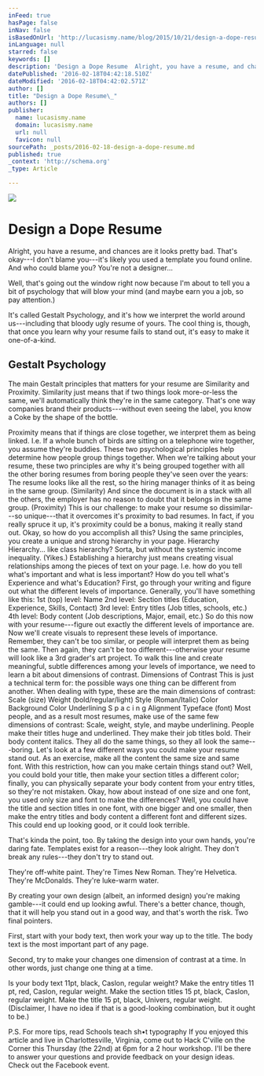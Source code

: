 ```yaml
---
inFeed: true
hasPage: false
inNav: false
isBasedOnUrl: 'http://lucasismy.name/blog/2015/10/21/design-a-dope-resume/'
inLanguage: null
starred: false
keywords: []
description: 'Design a Dope Resume  Alright, you have a resume, and chances are it looks pretty bad. That’s okay—I don’t blame you—it’s likely you used a template you found o'
datePublished: '2016-02-18T04:42:18.510Z'
dateModified: '2016-02-18T04:42:02.571Z'
author: []
title: "Design a Dope Resume\_"
authors: []
publisher:
  name: lucasismy.name
  domain: lucasismy.name
  url: null
  favicon: null
sourcePath: _posts/2016-02-18-design-a-dope-resume.md
published: true
_context: 'http://schema.org'
_type: Article

---
```

![](https://the-grid-user-content.s3-us-west-2.amazonaws.com/727eb949-6225-46f6-91c4-543276c7d0f6.png)

# Design a Dope Resume 

Alright, you have a resume, and chances are it looks pretty bad. That's okay---I don't blame you---it's likely you used a template you found online. And who could blame you? You're not a designer... 

Well, that's going out the window right now because I'm about to tell you a bit of psychology that will blow your mind (and maybe earn you a job, so pay attention.) 

It's called Gestalt Psychology, and it's how we interpret the world around us---including that bloody ugly resume of yours. The cool thing is, though, that once you learn why your resume fails to stand out, it's easy to make it one-of-a-kind. 

## Gestalt Psychology 

The main Gestalt principles that matters for your resume are Similarity and Proximity. Similarity just means that if two things look more-or-less the same, we'll automatically think they're in the same category. That's one way companies brand their products---without even seeing the label, you know a Coke by the shape of the bottle. 

Proximity means that if things are close together, we interpret them as being linked. I.e. If a whole bunch of birds are sitting on a telephone wire together, you assume they're buddies. These two psychological principles help determine how people group things together. When we're talking about your resume, these two principles are why it's being grouped together with all the other boring resumes from boring people they've seen over the years: The resume looks like all the rest, so the hiring manager thinks of it as being in the same group. (Similarity) And since the document is in a stack with all the others, the employer has no reason to doubt that it belongs in the same group. (Proximity) This is our challenge: to make your resume so dissimilar---so unique---that it overcomes it's proximity to bad resumes. In fact, if you really spruce it up, it's proximity could be a bonus, making it really stand out. Okay, so how do you accomplish all this? Using the same principles, you create a unique and strong hierarchy in your page. Hierarchy Hierarchy... like class hierarchy? Sorta, but without the systemic income inequality. (Yikes.) Establishing a hierarchy just means creating visual relationships among the pieces of text on your page. I.e. how do you tell what's important and what is less important? How do you tell what's Experience and what's Education? First, go through your writing and figure out what the different levels of importance. Generally, you'll have something like this: 1st (top) level: Name 2nd level: Section titles (Education, Experience, Skills, Contact) 3rd level: Entry titles (Job titles, schools, etc.) 4th level: Body content (Job descriptions, Major, email, etc.) So do this now with your resume---figure out exactly the different levels of importance are.   Now we'll create visuals to represent these levels of importance. Remember, they can't be too similar, or people will interpret them as being the same. Then again, they can't be too different---otherwise your resume will look like a 3rd grader's art project. To walk this line and create meaningful, subtle differences among your levels of importance, we need to learn a bit about dimensions of contrast. Dimensions of Contrast This is just a technical term for: the possible ways one thing can be different from another. When dealing with type, these are the main dimensions of contrast: Scale (size) Weight (bold/regular/light) Style (Roman/Italic) Color Background Color Underlining S p a c i n g Alignment Typeface (font) Most people, and as a result most resumes, make use of the same few dimensions of contrast: Scale, weight, style, and maybe underlining. People make their titles huge and underlined. They make their job titles bold. Their body content italics. They all do the same things, so they all look the same---boring. Let's look at a few different ways you could make your resume stand out. As an exercise, make all the content the same size and same font. With this restriction, how can you make certain things stand out? Well, you could bold your title, then make your section titles a different color; finally, you can physically separate your body content from your entry titles, so they're not mistaken. Okay, how about instead of one size and one font, you used only size and font to make the differences? Well, you could have the title and section titles in one font, with one bigger and one smaller, then make the entry titles and body content a different font and different sizes. This could end up looking good, or it could look terrible. 

That's kinda the point, too. By taking the design into your own hands, you're daring fate. Templates exist for a reason---they look alright. They don't break any rules---they don't try to stand out. 

They're off-white paint. They're Times New Roman. They're Helvetica. They're McDonalds. They're luke-warm water. 

By creating your own design (albeit, an informed design) you're making gamble---it could end up looking awful. There's a better chance, though, that it will help you stand out in a good way, and that's worth the risk. Two final pointers. 

First, start with your body text, then work your way up to the title. The body text is the most important part of any page. 

Second, try to make your changes one dimension of contrast at a time. In other words, just change one thing at a time. 

Is your body text 11pt, black, Caslon, regular weight? Make the entry titles 11 pt, red, Caslon, regular weight. Make the section titles 15 pt, black, Caslon, regular weight. Make the title 15 pt, black, Univers, regular weight. (Disclaimer, I have no idea if that is a good-looking combination, but it ought to be.) 

P.S. For more tips, read Schools teach sh•t typography If you enjoyed this article and live in Charlottesville, Virginia, come out to Hack C'ville on the Corner this Thursday (the 22nd) at 6pm for a 2 hour workshop. I'll be there to answer your questions and provide feedback on your design ideas. Check out the Facebook event.